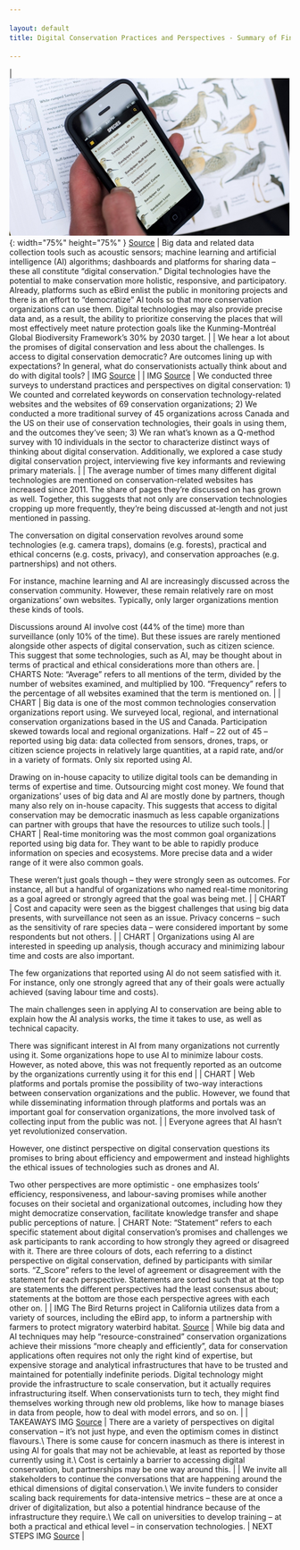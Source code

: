 ```yaml
---

layout: default
title: Digital Conservation Practices and Perspectives - Summary of Findings

---
```



| !["Img 1"](assets/img/digconsummary/img1.png "Img 1"){: width="75%" height="75%" } [Source](https://blog.nature.org/2013/05/27/boucher-bird-blog-apps-smart-birder/)     | Big data and related data collection tools such as acoustic sensors; machine learning and artificial intelligence (AI) algorithms; dashboards and platforms for sharing data – these all constitute “digital conservation.” Digital technologies have the potential to make conservation more holistic, responsive, and participatory. Already, platforms such as eBird enlist the public in monitoring projects and there is an effort to “democratize” AI tools so that more conservation organizations can use them. Digital technologies may also provide precise data and, as a result, the ability to prioritize conserving the places that will most effectively meet nature protection goals like the Kunming-Montréal Global Biodiversity Framework’s 30% by 2030 target.        |
| We hear a lot about the promises of digital conservation and less about the challenges. Is access to digital conservation democratic? Are outcomes lining up with expectations? In general, what do conservationists actually think about and do with digital tools?   | IMG  [Source](https://cnr.ncsu.edu/news/2022/01/transforming-data-into-conservation/)      |
| IMG [Source](https://commons.wikimedia.org/wiki/File:Online_Survey_Icon_or_logo.svg)  | We conducted three surveys to understand practices and perspectives on digital conservation: 1) We counted and correlated keywords on conservation technology-related websites and the websites of 69 conservation organizations; 2) We conducted a more traditional survey of 45 organizations across Canada and the US on their use of conservation technologies, their goals in using them, and the outcomes they’ve seen; 3) We ran what’s known as a Q-method survey with 10 individuals in the sector to characterize distinct ways of thinking about digital conservation. Additionally, we explored a case study digital conservation project, interviewing five key informants and reviewing primary materials.        |
| The average number of times many different digital technologies are mentioned on conservation-related websites has increased since 2011. The share of pages they’re discussed on has grown as well. Together, this suggests that not only are conservation technologies cropping up more frequently, they’re being discussed at-length and not just mentioned in passing. 

The conversation on digital conservation revolves around some technologies (e.g. camera traps), domains (e.g. forests), practical and ethical concerns (e.g. costs, privacy), and conservation approaches (e.g. partnerships) and not others. 

For instance, machine learning and AI are increasingly discussed across the conservation community. However, these remain relatively rare on most organizations’ own websites. Typically, only larger organizations mention these kinds of tools.

Discussions around AI involve cost (44% of the time) more than surveillance (only 10% of the time). But these issues are rarely mentioned alongside other aspects of digital conservation, such as citizen science. This suggest that some technologies, such as AI, may be thought about in terms of practical and ethical considerations more than others are. | CHARTS     Note: “Average” refers to all mentions of the term, divided by the number of websites examined, and multiplied by 100. “Frequency” refers to the percentage of all websites examined that the term is mentioned on.   |
| CHART   | Big data is one of the most common technologies conservation organizations report using. We surveyed local, regional, and international conservation organizations based in the US and Canada. Participation skewed towards local and regional organizations. Half – 22 out of 45 – reported using big data: data collected from sensors, drones, traps, or citizen science projects in relatively large quantities, at a rapid rate, and/or in a variety of formats. Only six reported using AI.

Drawing on in-house capacity to utilize digital tools can be demanding in terms of expertise and time. Outsourcing might cost money. We found that organizations’ uses of big data and AI are mostly done by partners, though many also rely on in-house capacity. This suggests that access to digital conservation may be democratic inasmuch as less capable organizations can partner with groups that have the resources to utilize such tools.|
| CHART   | Real-time monitoring was the most common goal organizations reported using big data for. They want to be able to rapidly produce information on species and ecosystems. More precise data and a wider range of it were also common goals.

These weren’t just goals though – they were strongly seen as outcomes. For instance, all but a handful of organizations who named real-time monitoring as a goal agreed or strongly agreed that the goal was being met.        |
| CHART   | Cost and capacity were seen as the biggest challenges that using big data presents, with surveillance not seen as an issue. Privacy concerns – such as the sensitivity of rare species data – were considered important by some respondents but not others.        |
| CHART   | Organizations using AI are interested in speeding up analysis, though accuracy and minimizing labour time and costs are also important.

The few organizations that reported using AI do not seem satisfied with it. For instance, only one strongly agreed that any of their goals were actually achieved (saving labour time and costs).

The main challenges seen in applying AI to conservation are being able to explain how the AI analysis works, the time it takes to use, as well as technical capacity.

There was significant interest in AI from many organizations not currently using it. Some organizations hope to use AI to minimize labour costs. However, as noted above, this was not frequently reported as an outcome by the organizations currently using it for this end        |
| CHART   | Web platforms and portals promise the possibility of two-way interactions between conservation organizations and the public. However, we found that while disseminating information through platforms and portals was an important goal for conservation organizations, the more involved task of collecting input from the public was not.        |
| Everyone agrees that AI hasn’t yet revolutionized conservation. 

However, one distinct perspective on digital conservation questions its promises to bring about efficiency and empowerment and instead highlights the ethical issues of technologies such as drones and AI. 

Two other perspectives are more optimistic - one emphasizes tools’ efficiency, responsiveness, and labour-saving promises while another focuses on their societal and organizational outcomes, including how they might democratize conservation, facilitate knowledge transfer and shape public perceptions of nature.    | CHART   Note: “Statement” refers to each specific statement about digital conservation’s promises and challenges we ask participants to rank according to how strongly they agreed or disagreed with it. There are three colours of dots, each referring to a distinct perspective on digital conservation, defined by participants with similar sorts. “Z_Score” refers to the level of agreement or disagreement with the statement for each perspective. Statements are sorted such that at the top are statements the different perspectives had the least consensus about; statements at the bottom are those each perspective agrees with each other on.     |
| IMG  The Bird Returns project in California utilizes data from a variety of sources, including the eBird app, to inform a partnership with farmers to protect migratory waterbird habitat. [Source](http://www.calricenews.org/wp-content/uploads/2017/06/BR-Workshop-Presentation-June20171.pdf) | While big data and AI techniques may help “resource-constrained” conservation organizations achieve their missions “more cheaply and efficiently”, data for conservation applications often requires not only the right kind of expertise, but expensive storage and analytical infrastructures that have to be trusted and maintained for potentially indefinite periods. Digital technology might provide the infrastructure to scale conservation, but it actually requires infrastructuring itself. When conservationists turn to tech, they might find themselves working through new old problems, like how to manage biases in data from people, how to deal with model errors, and so on.        |
| TAKEAWAYS IMG  [Source](https://www.iis-rio.org/en/projects/naturemap-priority-areas-for-conservation-and-restoration-of-natural-systems/) | There are a variety of perspectives on digital conservation – it’s not just hype, and even the optimism comes in distinct flavours.\ There is some cause for concern inasmuch as there is interest in using AI for goals that may not be achievable, at least as reported by those currently using it.\ Cost is certainly a barrier to accessing digital conservation, but partnerships may be one way around this. |
| We invite all stakeholders to continue the conversations that are happening around the ethical dimensions of digital conservation.\ We invite funders to consider scaling back requirements for data-intensive metrics – these are at once a driver of digitalization, but also a potential hindrance because of the infrastructure they require.\ We call on universities to develop training – at both a practical and ethical level – in conservation technologies. | NEXT STEPS IMG  [Source](https://www.conservation.org/blog/in-blockchain-technology-a-futuristic-solution-to-conservations-greatest-challenges)  |

